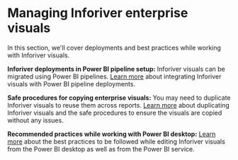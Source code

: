 # Managing Inforiver enterprise visuals

In this section, we'll cover deployments and best practices while working with Inforiver visuals.&#x20;

**Inforiver deployments in Power BI pipeline setup:** Inforiver visuals can be migrated using Power BI pipelines. [Learn more](../managing-inforiver-enterprise-visuals/inforiver-deployments-in-power-bi-pipeline-setup.md) about integrating Inforiver visuals with Power BI pipeline deployments.

**Safe procedures for copying enterprise visuals:** You may need to duplicate Inforiver visuals to reuse them across reports. [Learn more](13.-managing-inforiver-visuals/safe-procedures-for-copying-enterprise-visuals.md) about duplicating Inforiver visuals and the safe procedures to ensure the visuals are copied without any issues.

**Recommended practices while working with Power BI desktop:** [Learn more](../managing-inforiver-enterprise-visuals/recommended-practices-while-working-with-power-bi-desktop.md) about the best practices to be followed while editing Inforiver visuals from the Power BI desktop as well as from the Power BI service.&#x20;

